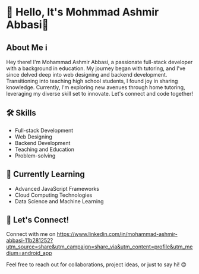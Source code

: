 # 👋 Hello, It's Mohmmad Ashmir Abbasi🚀

## About Me ℹ️

Hey there! I'm Mohammad Ashmir Abbasi, a passionate full-stack developer with a background in education. My journey began with tutoring, and I've since delved deep into web designing and backend development. Transitioning into teaching high school students, I found joy in sharing knowledge. Currently, I'm exploring new avenues through home tutoring, leveraging my diverse skill set to innovate. Let's connect and code together!

## 🛠️ Skills

- Full-stack Development
- Web Designing
- Backend Development
- Teaching and Education
- Problem-solving

## 🌱 Currently Learning

- Advanced JavaScript Frameworks
- Cloud Computing Technologies
- Data Science and Machine Learning

## 🤝 Let's Connect!

Connect with me on https://www.linkedin.com/in/mohammad-ashmir-abbasi-11b281252?utm_source=share&utm_campaign=share_via&utm_content=profile&utm_medium=android_app 

Feel free to reach out for collaborations, project ideas, or just to say hi! 😊



